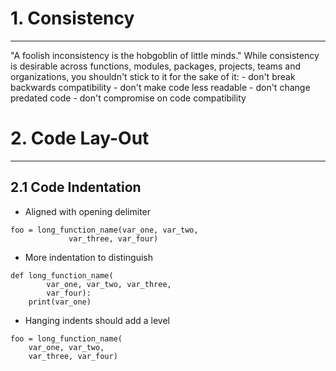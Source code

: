 # 1. Consistency
***
"A foolish inconsistency is the hobgoblin of little minds."
While consistency is desirable across functions, modules, packages, projects,
teams and organizations, you shouldn't stick to it for the sake of it:
	- don't break backwards compatibility 
	- don't make code less readable
	- don't change predated code
	- don't compromise on code compatibility

# 2. Code Lay-Out
***
## 2.1 Code Indentation
- Aligned with opening delimiter
```
foo = long_function_name(var_one, var_two,
			 var_three, var_four)
```
- More indentation to distinguish
```
def long_function_name(
		var_one, var_two, var_three,
		var_four):
	print(var_one)
```
- Hanging indents should add a level
```
foo = long_function_name(
	var_one, var_two,
	var_three, var_four)
```
